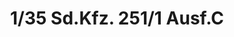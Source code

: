 ---
layout: product
title: "1/35 Sd.Kfz. 251/1 Ausf.C"
price: "4450" 
desc: "Maketa"
img_path: "/assets/img/AFV35078.webp"
brand: "N/A"
available: false
special_offer: false
new: false
soon: false
cat: "010000"
subcat: "015100"
subsubcat: "0N/A"
sifra: "AFV35078"
popular: false
spec: false
---